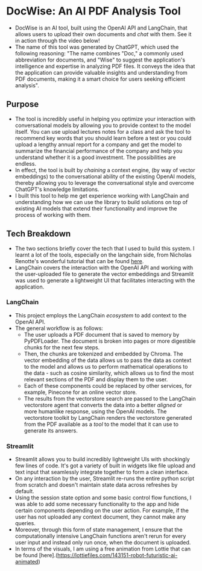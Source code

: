 # DocWise: An AI PDF Analysis Tool
- DocWise is an AI tool, built using the OpenAI API and LangChain, that allows users to upload their own documents and *chat* with them. See it in action through the video below!
- The name of this tool was generated by ChatGPT, which used the following reasoning: "The name combines "Doc," a commonly used abbreviation for documents, and "Wise" to suggest the application's intelligence and expertise in analyzing PDF files. It conveys the idea that the application can provide valuable insights and understanding from PDF documents, making it a smart choice for users seeking efficient analysis".

## Purpose
- The tool is incredibly useful in helping you optimize your interaction with conversational models by allowing you to provide context to the model itself. You can use upload lectures notes for a class and ask the tool to recommend key words that you should learn before a test or you could upload a lengthy annual report for a company and get the model to summarize the financial performance of the company and help you understand whether it is a good investment. The possibilities are endless. 
- In effect, the tool is built by *chaining* a context engine, (by way of vector embeddings) to the conversational ability of the existing OpenAI models, thereby allowing you to leverage the conversational style and overcome ChatGPT's knowledge limitations.
- I built this tool to help me get experience working with LangChain and understanding how we can use the library to build solutions on top of existing AI models that extend their functionality and improve the process of working with them.

## Tech Breakdown
- The two sections briefly cover the tech that I used to build this system. I learnt a lot of the tools, especially on the langchain side, from Nicholas Renotte's wonderful tutorial that can be found [here](https://www.youtube.com/watch?v=u8vQyTzNGVY&list=PLp7virpu8w7XuBgGJvEWZaLsBM-hnBjq1&index=13&t=195s&ab_channel=NicholasRenotte).
- LangChain covers the interaction with the OpenAI API and working with the user-uploaded file to generate the vector embeddings and Streamlit was used to generate a lightweight UI that facilitates interacting with the application.
### LangChain
- This project employs the LangChain *ecosystem* to add context to the OpenAI API. 
- The general workflow is as follows: 
    - The user uploads a PDF document that is saved to memory by PyPDFLoader. The document is broken into pages or more digestible chunks for the next few steps.
    - Then, the chunks are tokenized and embedded by Chroma. The vector embedding of the data allows us to pass the data as context to the model and allows us to perform mathematical operations to the data - such as cosine similarity, which allows us to find the most relevant sections of the PDF and display them to the user. 
    - Each of these components could be replaced by other services, for example, Pinecone for an online vector store. 
    - The results from the vectorstore search are passed to the LangChain vectorstore agent that converts the data into a better *aligned* or more humanlike response, using the OpenAI models. The vectorstore toolkit by LangChain renders the vectorstore generated from the PDF available as a *tool* to the model that it can use to generate its answers. 
### Streamlit
- Streamlit allows you to build incredibly lightweight UIs with shockingly few lines of code. It's got a variety of built in widgets like file upload and text input that seamlessly integrate together to form a clean interface.
- On any interaction by the user, Streamlit re-runs the entire python script from scratch and doesn't maintain state data across refreshes by default.
- Using the session state option and some basic control flow functions, I was able to add some necessary functionality to the app and hide certain components depending on the user action. For example, if the user has not uploaded any context document, they cannot make any queries.
- Moreover, through this form of state management, I ensure that the computationally intensive LangChain functions aren't rerun for every user input and instead only run once, when the document is uploaded.
- In terms of the visuals, I am using a free animation from Lottie that can be found [here].(https://lottiefiles.com/143151-robot-futuristic-ai-animated)